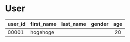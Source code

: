 # User
| user_id | first_name | last_name | gender | age | 
|---------| ----------- |:-------- | ----: |:---:|
| 00001 | hogehoge |  |  | 20 |
